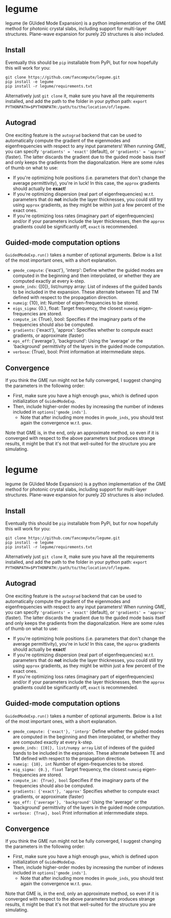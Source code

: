 # legume

legume (le GUided Mode Expansion) is a python implementation of the GME method for photonic crystal slabs, including support for multi-layer structures. Plane-wave expansion for purely 2D structures is also included. 

## Install

Eventually this should be `pip` installable from PyPi, but for now hopefully this will work for you:

```
git clone https://github.com/fancompute/legume.git
pip install -e legume
pip install -r legume/requirements.txt
```

Alternatively just `git clone` it, make sure you have all the requirements installed, and add the path to the folder in your python path: `export PYTHONPATH=$PYTHONPATH:/path/to/the/location/of/legume`.

## Autograd

One exciting feature is the `autograd` backend that can be used to automatically compute the gradient of the eigenmodes and eigenfrequencies with respect to any input parameters! When running GME, you can specify `'gradients' = 'exact'` (default), or `'gradients' = 'approx'` (faster). The latter discards the gradient due to the guided mode basis itself and only keeps the gradients from the diagonalization. Here are some rules of thumb on what to use:

- If you're optimizing hole positions (i.e. parameters that don't change the average permittivity), you're in luck! In this case, the `approx` gradients should actually be **exact**! 
- If you're optimizing dispersion (real part of eigenfrequencies) w.r.t. parameters that do **not** include the layer thicknesses, you could still try using `approx` gradients, as they might be within just a few percent of the exact ones. 
- If you're optimizing loss rates (imaginary part of eigenfrequencies) and/or if your parameters include the layer thicknesses, then the `approx` gradients could be significantly off, `exact` is recommended. 

## Guided-mode computation options
`GuidedModeExp.run()` takes a number of optional arguments. Below is a list of the most important ones, with a short explanation.

- `gmode_compute`: {'exact'}, 'interp': Define whether the guided modes are computed in the beginning and then interpolated, or whether they are computed exactly at every k-step.
- `gmode_inds`: {[0]}, list/numpy array: List of indexes of the guided bands to be included in the expansion. These alternate between TE and TM defined with respect to the propagation direction.
- `numeig`: {10}, int: Number of eigen-frequencies to be stored.
- `eigs_sigma`: {0.}, float: Target frequency, the closest `numeig` eigen-frequencies are stored.
- `compute_im`: {True}, bool: Specifies if the imaginary parts of the frequencies should also be computed.
- `gradients`: {'exact'}, 'approx': Specifies whether to compute exact gradients, or approximate (faster)
- `eps_eff`: {'average'}, 'background': Using the 'average' or the 'background' permittivity of the layers in the guided mode computation.
- `verbose`: {True}, bool: Print information at intermmediate steps.

## Convergence

If you think the GME run might not be fully converged, I suggest changing the parameters in the following order:

- First, make sure you have a high enough `gmax`, which is defined upon initialization of `GuidedModeExp`.
- Then, include higher-order modes by increasing the number of indexes included in `options['gmode_inds']`.
  - Note that after including more modes in `gmode_inds`, you should test again the convergence w.r.t. `gmax`.

Note that GME is, in the end, only an approximate method, so even if it is converged with respect to the above parameters but produces strange results, it might be that it's not that well-suited for the structure you are simulating.
# legume

legume (le GUided Mode Expansion) is a python implementation of the GME method for photonic crystal slabs, including support for multi-layer structures. Plane-wave expansion for purely 2D structures is also included. 

## Install

Eventually this should be `pip` installable from PyPi, but for now hopefully this will work for you:

```
git clone https://github.com/fancompute/legume.git
pip install -e legume
pip install -r legume/requirements.txt
```

Alternatively just `git clone` it, make sure you have all the requirements installed, and add the path to the folder in your python path: `export PYTHONPATH=$PYTHONPATH:/path/to/the/location/of/legume`.

## Autograd

One exciting feature is the `autograd` backend that can be used to automatically compute the gradient of the eigenmodes and eigenfrequencies with respect to any input parameters! When running GME, you can specify `'gradients' = 'exact'` (default), or `'gradients' = 'approx'` (faster). The latter discards the gradient due to the guided mode basis itself and only keeps the gradients from the diagonalization. Here are some rules of thumb on what to use:

- If you're optimizing hole positions (i.e. parameters that don't change the average permittivity), you're in luck! In this case, the `approx` gradients should actually be **exact**! 
- If you're optimizing dispersion (real part of eigenfrequencies) w.r.t. parameters that do **not** include the layer thicknesses, you could still try using `approx` gradients, as they might be within just a few percent of the exact ones. 
- If you're optimizing loss rates (imaginary part of eigenfrequencies) and/or if your parameters include the layer thicknesses, then the `approx` gradients could be significantly off, `exact` is recommended. 

## Guided-mode computation options
`GuidedModeExp.run()` takes a number of optional arguments. Below is a list of the most important ones, with a short explanation.

- `gmode_compute: {'exact'}, 'interp'` Define whether the guided modes are computed in the beginning and then interpolated, or whether they are computed exactly at every k-step.
- `gmode_inds: {[0]}, list/numpy array` List of indexes of the guided bands to be included in the expansion. These alternate between TE and TM defined with respect to the propagation direction.
- `numeig: {10}, int` Number of eigen-frequencies to be stored.
- `eig_sigma: {0.}, float` Target frequency, the closest `numeig` eigen-frequencies are stored.
- `compute_im: {True}, bool` Specifies if the imaginary parts of the frequencies should also be computed.
- `gradients: {'exact'}, 'approx'` Specifies whether to compute exact gradients, or approximate (faster)
- `eps_eff: {'average'}, 'background'` Using the 'average' or the 'background' permittivity of the layers in the guided mode computation.
- `verbose: {True}, bool` Print information at intermmediate steps.

## Convergence

If you think the GME run might not be fully converged, I suggest changing the parameters in the following order:

- First, make sure you have a high enough `gmax`, which is defined upon initialization of `GuidedModeExp`.
- Then, include higher-order modes by increasing the number of indexes included in `options['gmode_inds']`.
  - Note that after including more modes in `gmode_inds`, you should test again the convergence w.r.t. `gmax`.

Note that GME is, in the end, only an approximate method, so even if it is converged with respect to the above parameters but produces strange results, it might be that it's not that well-suited for the structure you are simulating.
